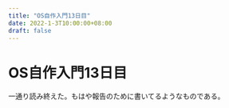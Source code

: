 ```yaml
---
title: "OS自作入門13日目"
date: 2022-1-3T10:00:00+08:00
draft: false
---
```

# OS自作入門13日目



一通り読み終えた。もはや報告のために書いてるようなものである。
